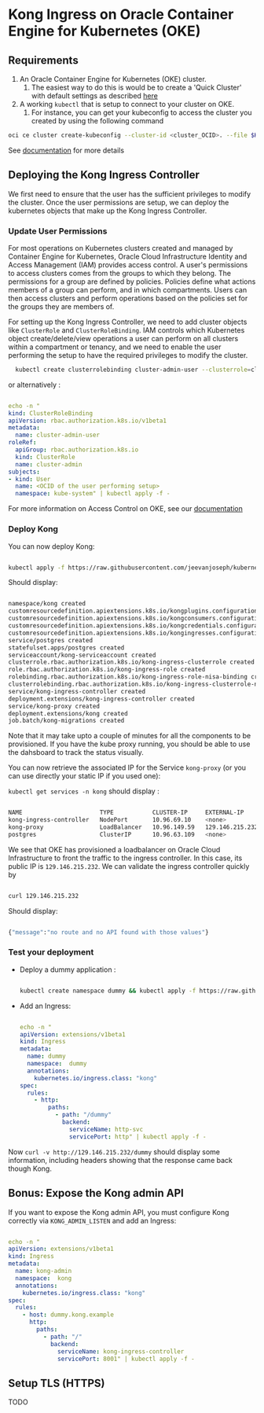 # Kong Ingress on Oracle Container Engine for Kubernetes (OKE)

## Requirements

1. An Oracle Container Engine for Kubernetes (OKE) cluster.
   1. The easiest way to do this is would be to create a 'Quick Cluster' with default
   settings as described [here](https://docs.cloud.oracle.com/iaas/Content/ContEng/Tasks/contengcreatingclusterusingoke.htm#create-quick-cluster)
2. A working `kubectl`  that is setup to connect to your cluster on OKE.
   1. For instance, you can get your kubeconfig to access the cluster you created by using the following command

  ```bash
oci ce cluster create-kubeconfig --cluster-id <cluster_OCID>. --file $HOME/.kube/config  --region <region_name>
  ```

See [documentation](https://docs.cloud.oracle.com/iaas/Content/ContEng/Tasks/contengdownloadkubeconfigfile.htm) for more details

## Deploying the Kong Ingress Controller

We first need to ensure that the user has the sufficient privileges to modify the cluster.
Once the user permissions are setup, we can deploy the kubernetes objects that make up the Kong Ingress Controller.

### Update User Permissions

For most operations on Kubernetes clusters created and managed by Container Engine for Kubernetes,
Oracle Cloud Infrastructure Identity and Access Management (IAM) provides access control.
A user's permissions to access clusters comes from the groups to which they belong.
The permissions for a group are defined by policies. Policies define what actions members of a group
can perform, and in which compartments. Users can then access clusters and perform operations based
on the policies set for the groups they are members of.

For setting up the Kong Ingress Controller, we need to add cluster objects like `ClusterRole` and `ClusterRoleBinding`.
IAM controls which Kubernetes object create/delete/view operations a user can perform
on all clusters within a compartment or tenancy, and we need to enable the user performing the
setup to have the required privileges to modify the cluster.

```bash
  kubectl create clusterrolebinding cluster-admin-user --clusterrole=cluster-admin --user=<user_OCID>
```

or alternatively :

```yaml

echo -n "
kind: ClusterRoleBinding
apiVersion: rbac.authorization.k8s.io/v1beta1
metadata:
  name: cluster-admin-user
roleRef:
  apiGroup: rbac.authorization.k8s.io
  kind: ClusterRole
  name: cluster-admin
subjects:
- kind: User
  name: <OCID of the user performing setup>
  namespace: kube-system" | kubectl apply -f -

```

For more information on Access Control on OKE, see our [documentation](https://docs.cloud.oracle.com/iaas/Content/ContEng/Concepts/contengaboutaccesscontrol.htm)

### Deploy Kong

You can now deploy Kong:

```bash

kubectl apply -f https://raw.githubusercontent.com/jeevanjoseph/kubernetes-ingress-controller/master/deploy/single/all-in-one-postgres.yaml

```

Should display:

```bash

namespace/kong created
customresourcedefinition.apiextensions.k8s.io/kongplugins.configuration.konghq.com created
customresourcedefinition.apiextensions.k8s.io/kongconsumers.configuration.konghq.com created
customresourcedefinition.apiextensions.k8s.io/kongcredentials.configuration.konghq.com created
customresourcedefinition.apiextensions.k8s.io/kongingresses.configuration.konghq.com created
service/postgres created
statefulset.apps/postgres created
serviceaccount/kong-serviceaccount created
clusterrole.rbac.authorization.k8s.io/kong-ingress-clusterrole created
role.rbac.authorization.k8s.io/kong-ingress-role created
rolebinding.rbac.authorization.k8s.io/kong-ingress-role-nisa-binding created
clusterrolebinding.rbac.authorization.k8s.io/kong-ingress-clusterrole-nisa-binding created
service/kong-ingress-controller created
deployment.extensions/kong-ingress-controller created
service/kong-proxy created
deployment.extensions/kong created
job.batch/kong-migrations created

```

Note that it may take upto a couple of minutes for all the components to be provisioned. If you have the kube proxy running, you should be able to use the dahsboard to track the status visually.

You can now retrieve the associated IP for the Service `kong-proxy`
(or you can use  directly your static IP if you used one):

`kubectl get services -n kong` should display :

```bash

NAME                      TYPE           CLUSTER-IP     EXTERNAL-IP       PORT(S)                      AGE
kong-ingress-controller   NodePort       10.96.69.10    <none>            8001:30001/TCP               15m
kong-proxy                LoadBalancer   10.96.149.59   129.146.215.232   80:30084/TCP,443:30982/TCP   15m
postgres                  ClusterIP      10.96.63.109   <none>            5432/TCP                     15m

```

We see that OKE has provisioned a loadbalancer on Oracle Cloud Infrastructure to front the traffic to the ingress controller.
In this case, its public IP is `129.146.215.232`. We can validate the ingress controller quickly by 

```bash

curl 129.146.215.232

```

Should display:

```bash

{"message":"no route and no API found with those values"}

```

### Test your deployment

- Deploy a dummy application :
  
  ```bash

  kubectl create namespace dummy && kubectl apply -f https://raw.githubusercontent.com/Kong/kubernetes-ingress-controller/master/deploy/manifests/dummy-application.yaml -n dummy

  ```

- Add an Ingress:

  ```yaml

  echo -n "
  apiVersion: extensions/v1beta1
  kind: Ingress
  metadata:
    name: dummy
    namespace:  dummy
    annotations:
      kubernetes.io/ingress.class: "kong"
  spec:
    rules:
      - http:
          paths:
            - path: "/dummy"
              backend:
                serviceName: http-svc
                servicePort: http" | kubectl apply -f -

  ```

Now `curl -v http://129.146.215.232/dummy` should display some information, including headers showing that the response came back though Kong.

## Bonus: Expose the Kong admin API

If you want to expose the Kong admin API,
you must configure Kong correctly via `KONG_ADMIN_LISTEN` and add an Ingress:

```yaml

echo -n "
apiVersion: extensions/v1beta1
kind: Ingress
metadata:
  name: kong-admin
  namespace:  kong
  annotations:
    kubernetes.io/ingress.class: "kong"
spec:
  rules:
    - host: dummy.kong.example
      http:
        paths:
          - path: "/"
            backend:
              serviceName: kong-ingress-controller
              servicePort: 8001" | kubectl apply -f -

```

## Setup TLS (HTTPS)
TODO
